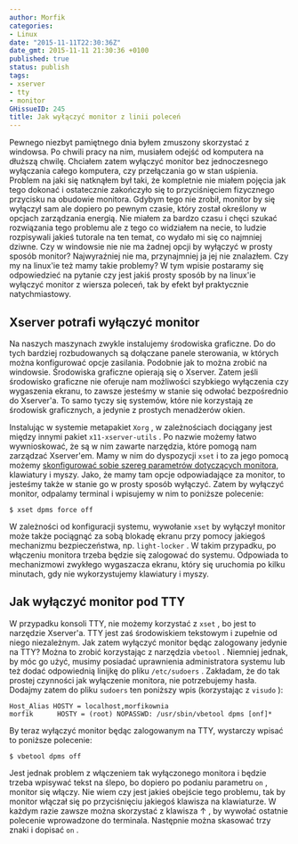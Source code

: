 ```yaml
---
author: Morfik
categories:
- Linux
date: "2015-11-11T22:30:36Z"
date_gmt: 2015-11-11 21:30:36 +0100
published: true
status: publish
tags:
- xserver
- tty
- monitor
GHissueID: 245
title: Jak wyłączyć monitor z linii poleceń
---
```


Pewnego niezbyt pamiętnego dnia byłem zmuszony skorzystać z windowsa. Po chwili pracy na nim,
musiałem odejść od komputera na dłuższą chwilę. Chciałem zatem wyłączyć monitor bez jednoczesnego
wyłączania całego komputera, czy przełączania go w stan uśpienia. Problem na jaki się natknąłem był
taki, że kompletnie nie miałem pojęcia jak tego dokonać i ostatecznie zakończyło się to
przyciśnięciem fizycznego przycisku na obudowie monitora. Gdybym tego nie zrobił, monitor by się
wyłączył sam ale dopiero po pewnym czasie, który został określony w opcjach zarządzania energią. Nie
miałem za bardzo czasu i chęci szukać rozwiązania tego problemu ale z tego co widziałem na necie, to
ludzie rozpisywali jakieś tutorale na ten temat, co wydało mi się co najmniej dziwne. Czy w
windowsie nie nie ma żadnej opcji by wyłączyć w prosty sposób monitor? Najwyraźniej nie ma,
przynajmniej ja jej nie znalazłem. Czy my na linux'ie też mamy takie problemy? W tym wpisie
postaramy się odpowiedzieć na pytanie czy jest jakiś prosty sposób by na linux'ie wyłączyć monitor z
wiersza poleceń, tak by efekt był praktycznie natychmiastowy.

<!--more-->
## Xserver potrafi wyłączyć monitor

Na naszych maszynach zwykle instalujemy środowiska graficzne. Do do tych bardziej rozbudowanych są
dołączane panele sterowania, w których można konfigurować opcje zasilania. Podobnie jak to można
zrobić na windowsie. Środowiska graficzne opierają się o Xserver. Zatem jeśli środowisko graficzne
nie oferuje nam możliwości szybkiego wyłączenia czy wygaszenia ekranu, to zawsze jesteśmy w stanie
się odwołać bezpośrednio do Xserver'a. To samo tyczy się systemów, które nie korzystają ze środowisk
graficznych, a jedynie z prostych menadżerów okien.

Instalując w systemie metapakiet `Xorg` , w zależnościach dociągany jest między innymi pakiet
`x11-xserver-utils` . Po nazwie możemy łatwo wywnioskować, że są w nim zawarte narzędzia, które
pomogą nam zarządzać Xserver'em. Mamy w nim do dyspozycji `xset` i to za jego pomocą możemy
[skonfigurować sobie szereg parametrów dotyczących
monitora](https://wiki.archlinux.org/index.php/Display_Power_Management_Signaling), klawiatury i
myszy. Jako, że mamy tam opcje odpowiadające za monitor, to jesteśmy także w stanie go w prosty
sposób wyłączyć. Zatem by wyłączyć monitor, odpalamy terminal i wpisujemy w nim to poniższe
polecenie:

    $ xset dpms force off

W zależności od konfiguracji systemu, wywołanie `xset` by wyłączył monitor może także pociągnąć za
sobą blokadę ekranu przy pomocy jakiegoś mechanizmu bezpieczeństwa, np. `light-locker` . W takim
przypadku, po włączeniu monitora trzeba będzie się zalogować do systemu. Odpowiada to mechanizmowi
zwykłego wygaszacza ekranu, który się uruchomia po kilku minutach, gdy nie wykorzystujemy klawiatury
i myszy.

## Jak wyłączyć monitor pod TTY

W przypadku konsoli TTY, nie możemy korzystać z `xset` , bo jest to narzędzie Xserver'a. TTY jest
zaś środowiskiem tekstowym i zupełnie od niego niezależnym. Jak zatem wyłączyć monitor będąc
zalogowany jedynie na TTY? Można to zrobić korzystając z narzędzia `vbetool` . Niemniej jednak, by
móc go użyć, musimy posiadać uprawnienia administratora systemu lub też dodać odpowiednią linijkę
do pliku `/etc/sudoers` . Zakładam, że do tak prostej czynności jak wyłączenie monitora, nie
potrzebujemy hasła. Dodajmy zatem do pliku `sudoers` ten poniższy wpis (korzystając z `visudo` ):

    Host_Alias HOSTY = localhost,morfikownia
    morfik      HOSTY = (root) NOPASSWD: /usr/sbin/vbetool dpms [onf]*

By teraz wyłączyć monitor będąc zalogowanym na TTY, wystarczy wpisać to poniższe polecenie:

    $ vbetool dpms off

Jest jednak problem z włączeniem tak wyłączonego monitora i będzie trzeba wpisywać tekst na ślepo,
bo dopiero po podaniu parametru `on` , monitor się włączy. Nie wiem czy jest jakieś obejście tego
problemu, tak by monitor włączał się po przyciśnięciu jakiegoś klawisza na klawiaturze. W każdym
razie zawsze można skorzystać z klawisza ↑ , by wywołać ostatnie polecenie wprowadzone do terminala.
Następnie można skasować trzy znaki i dopisać `on` .
